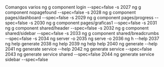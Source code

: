 Comangos varios
ng g component login --spec=false -s
 2027  ng g component nopagefound --spec=false -s
 2028  ng g component pages/dashboard --spec=false -s
 2029  ng g component pages/progress --spec=false -s
 2030  ng g component pages/graficas1 --spec=false -s
 2031  ng g component shared/header --spec=false -s
 2032  ng g component shared/sidebar --spec=false -s
 2033  ng g component shared/breadcrumbs --spec=false -s
 2034  ng server -o
 2035  ng serve -o
 2036  ng h --help
 2037  ng help generate
 2038  ng help
 2039  ng help help
 2040  ng generate --help
 2041  ng generate service --help
 2042  ng generate service --spec=false
 2043  ng generate service shared --spec=false
 2044  ng generate service sidebar --spec=false
